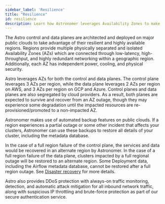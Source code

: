 ```yaml
---
sidebar_label: 'Resilience'
title: "Resilience"
id: resilience
description: Learn how Astronomer leverages Availability Zones to make the control plane and data plane resilient.
---
```


The Astro control and data planes are architected and deployed on major public clouds to take advantage of their resilient and highly available regions. Regions provide multiple physically separated and isolated Availability Zones (AZs) which are connected through low-latency, high-throughput, and highly redundant networking within a geographic region. Additionally, each AZ has independent power, cooling, and physical security.

Astro leverages AZs for both the control and data planes. The control plane leverages 3 AZs per region, while the data plane leverages 2 AZs per region on AWS, and 3 AZs per region on GCP and Azure. Control planes and data planes are also segregated by cloud providers. As a result, both planes are expected to survive and recover from an AZ outage, though they may experience some degradation until the impacted resources are re-provisioned/promoted to a non-impacted AZ.

Astronomer makes use of automated backup features on public clouds. If a region experiences a partial outage or some other incident that affects your clusters, Astronomer can use these backups to restore all details of your cluster, including the metadata database. 

In the case of a full region failure of the control plane, the services and data would be recovered in an alternate region by Astronomer. In the case of a full region failure of the data plane, clusters impacted by a full regional outage will be restored to an alternate region. Some Deployment data, including the Airflow metadata database, cannot be restored after a full region outage. See [Disaster recovery](disaster-recovery.md) for more details.

Astro also provides DDoS protection with always-on traffic monitoring, detection, and automatic attack mitigation for all inbound network traffic, along with suspicious IP throttling and brute-force protection as part of our secure authentication service.
